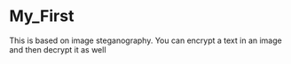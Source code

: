 # My_First
This is based on image steganography.
You can encrypt a text in an image and then decrypt it as well
